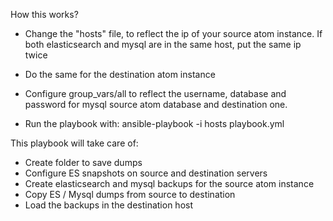 How this works?

- Change the "hosts" file, to reflect the ip of your source atom instance. If both elasticsearch and mysql are in the same host, put the same ip twice
- Do the same for the destination atom instance

- Configure group_vars/all to reflect the username, database and password for mysql source atom database and destination one. 

- Run the playbook with:
  ansible-playbook -i hosts playbook.yml

This playbook will take care of:
 - Create folder to save dumps
 - Configure ES snapshots on source and destination servers
 - Create elasticsearch and mysql backups for the source atom instance
 - Copy ES / Mysql dumps from source to destination
 - Load the backups in the destination host


